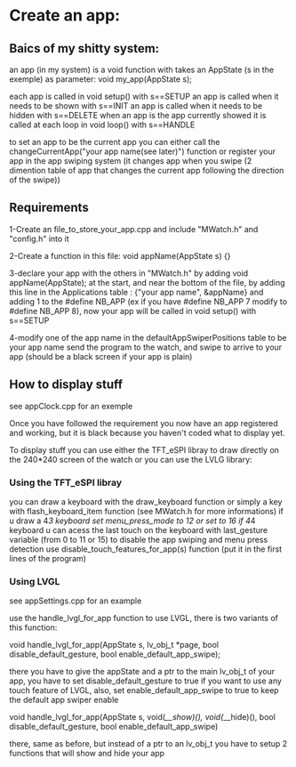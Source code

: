 
<h1>Create an app:</h1>

<h2>Baics of my shitty system:</h2>

an app (in my system) is a void function with takes an AppState (s in the exemple) as parameter: void my_app(AppState s);

each app is called in void setup() with s==SETUP
an app is called when it needs to be shown with s==INIT
an app is called when it needs to be hidden with s==DELETE
when an app is the app currently showed it is called at each loop in void loop() with s==HANDLE

to set an app to be the current app you can either call the changeCurrentApp("your app name(see later)") function or register your app in the app swiping system (it changes app when you swipe (2 dimention table of app that changes the current app following the direction of the swipe)) 

<h2>Requirements</h3>

1-Create an file_to_store_your_app.cpp and include "MWatch.h" and "config.h" into it

2-Create a function in this file: void appName(AppState s) {}

3-declare your app with the others in "MWatch.h" by adding void appName(AppState); at the start, and near the bottom of the file, by adding this line in the Applications table : {"your app name", &appName} and adding 1 to the #define NB_APP (ex if you have #define NB_APP 7 modify to #define NB_APP 8), now your app will be called in void setup() with s==SETUP

4-modify one of the app name in the defaultAppSwiperPositions table to be your app name send the program to the watch, and swipe to arrive to your app (should be a black screen if your app is plain)

<h2>How to display stuff</h2>

see appClock.cpp for an exemple

Once you have followed the requirement you now have an app registered and working, but it is black because you haven't coded what to display yet.

To display stuff you can use either the TFT_eSPI libray to draw directly on the 240*240 screen of the watch or you can use the LVLG library:

<h3>Using the TFT_eSPI libray</h3>

you can draw a keyboard with the draw_keyboard function or simply a key with flash_keyboard_item function (see MWatch.h for more informations)
if u draw a 4*3 keyboard set menu_press_mode to 12 or set to 16 if 4*4 keyboard
u can acess the last touch on the keyboard with last_gesture variable (from 0 to 11 or 15)
to disable the app swiping and menu press detection use disable_touch_features_for_app(s) function (put it in the first lines of the program)

<h3>Using LVGL</h3>

see appSettings.cpp for an example

use the handle_lvgl_for_app function to use LVGL, there is two variants of this function:

void handle_lvgl_for_app(AppState s, lv_obj_t *page, bool disable_default_gesture, bool enable_default_app_swipe);

there you have to give the appState and a ptr to the main lv_obj_t of your app, you have to set disable_default_gesture to true if you want to use any touch feature of LVGL, also, set enable_default_app_swipe to true to keep the default app swiper enable 

void handle_lvgl_for_app(AppState s, void(*__show)(), void(*__hide)(), bool disable_default_gesture, bool enable_default_app_swipe)

there, same as before, but instead of a ptr to an lv_obj_t you have to setup 2 functions that will show and hide your app


